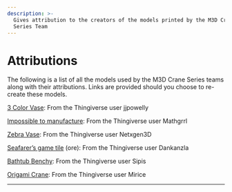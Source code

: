 ```yaml
---
description: >-
  Gives attribution to the creators of the models printed by the M3D Crane
  Series Team
---
```


# Attributions

The following is a list of all the models used by the M3D Crane Series teams along with their attributions. Links are provided should you choose to re-create these models. 

[3 Color Vase](%20http://www.thingiverse.com/thing:1313050): From the Thingiverse user jjpowelly

[Impossible to manufacture](http://www.thingiverse.com/thing:2623645): From the Thingiverse user Mathgrrl     
  
[Zebra Vase](http://www.thingiverse.com/thing:184635%20%20%20): From the Thingiverse user Netxgen3D

[Seafarer’s game tile](https://www.thingiverse.com/thing:1393862) \(ore\): From the Thingiverse user Dankanzla   


[Bathtub Benchy](https://www.thingiverse.com/thing:2756071): From the Thingiverse user Sipis    
  
[Origami Crane](http://www.thingiverse.com/thing:541095): From the Thingiverse user Mirice  
  
  
****  


